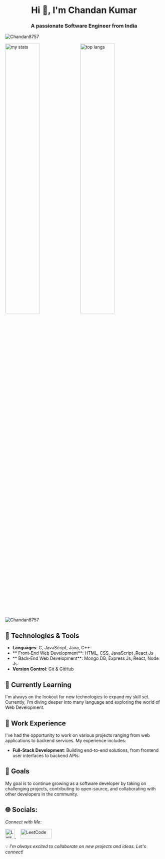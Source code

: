 <h1 align="center">Hi 👋, I'm Chandan Kumar</h1>
<h3 align="center">A passionate Software Engineer from India</h3>
<p align="left"> <img src="https://komarev.com/ghpvc/?username=Chandan8757&label=Profile%20views&color=0e75b6&style=flat" alt="Chandan8757" /> </p>
<img alt="my stats" align="left" width="47%" src="https://github-readme-stats.vercel.app/api?username=Chandan8757"/>
<img alt="top langs" align="left" width="47%" src="https://github-readme-stats.vercel.app/api/top-langs/?username=Chandan8757&layout=compact"/>
<p><img align="center" src="https://github-readme-streak-stats.herokuapp.com/?user=Chandan8757&" alt="Chandan8757" /></p>




## 🔧 Technologies & Tools

- **Languages**: C, JavaScript, Java, C++
- ** Front-End Web Development**: HTML, CSS, JavaScript ,React Js
-  ** Back-End Web Development**: Mongo DB, Express Js, React, Node Js
- **Version Control**: Git & GitHub


## 🌱 Currently Learning

I'm always on the lookout for new technologies to expand my skill set. Currently, I'm diving deeper into many language and exploring the world of Web Development.

## 💼 Work Experience

I've had the opportunity to work on various projects ranging from web applications to backend services. My experience includes:

- **Full-Stack Development**: Building end-to-end solutions, from frontend user interfaces to backend APIs.

## 🎯 Goals

My goal is to continue growing as a software developer by taking on challenging projects, contributing to open-source, and collaborating with other developers in the community.

  ## 🌐 Socials:
*Connect with Me:*

<a href="https://www.linkedin.com/in/chandan-kumar-a8225424b/" target="blank">
    <img src="https://raw.githubusercontent.com/rahuldkjain/github-profile-readme-generator/master/src/images/icons/Social/linked-in-alt.svg" alt="LinkedIn" width="30" height="30" />
</a>
<a href="https://leetcode.com/u/chandantiwari13/" target="blank" style="margin-left: 15px;">
    <img src="https://img.shields.io/badge/LeetCode-FFA116.svg?style=flat&logo=leetcode&logoColor=black" alt="LeetCode" width="100" height="30" />
</a>

💡 *I'm always excited to collaborate on new projects and ideas. Let's connect!*

